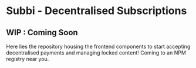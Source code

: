 # Subbi - Decentralised Subscriptions

## WIP : Coming Soon

Here lies the repository housing the frontend components to start accepting decentralised payments and managing locked content! Coming to an NPM registry near you.
